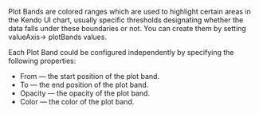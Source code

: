 Plot Bands are colored ranges which are used to highlight certain areas in the Kendo UI chart, usually specific thresholds designating whether the data falls under these boundaries or not. You can create them by setting valueAxis-> plotBands values.

Each Plot Band could be configured independently by specifying the following properties:

- From — the start position of the plot band.
- To — the end position of the plot band.
- Opacity — the opacity of the plot band.
- Color — the color of the plot band.
